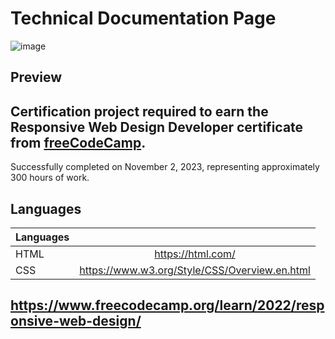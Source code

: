 # Technical Documentation Page
![image](https://github.com/buenodeandrade/fcc-technical-documentation-page/assets/147355115/c4c51206-bb59-47cb-96ff-53b9827bd68a)

## Preview

## Certification project required to earn the Responsive Web Design Developer certificate from [freeCodeCamp](https://www.freecodecamp.org/).
Successfully completed on November 2, 2023, representing approximately 300 hours of work.

## Languages
| Languages |                                               |
|-----------|:---------------------------------------------:|
| HTML      | https://html.com/                             |
| CSS       | https://www.w3.org/Style/CSS/Overview.en.html |  

## https://www.freecodecamp.org/learn/2022/responsive-web-design/
